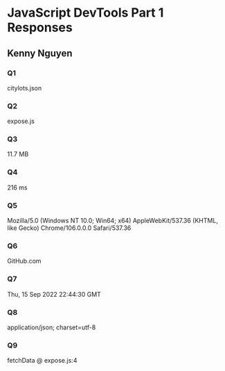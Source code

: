# JavaScript DevTools Part 1 Responses

## Kenny Nguyen

### Q1

citylots.json

### Q2

expose.js

### Q3

11.7 MB

### Q4

216 ms

### Q5

Mozilla/5.0 (Windows NT 10.0; Win64; x64) AppleWebKit/537.36 (KHTML, like Gecko) Chrome/106.0.0.0 Safari/537.36

### Q6

GitHub.com

### Q7

Thu, 15 Sep 2022 22:44:30 GMT

### Q8

application/json; charset=utf-8

### Q9

fetchData @ expose.js:4
